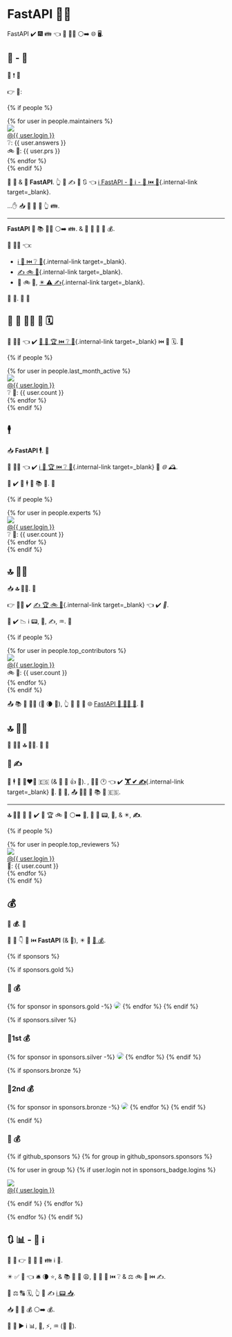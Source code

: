 # FastAPI 👫👫

FastAPI ✔️ 🎆 👪 👈 🙋 👫👫 ⚪️➡️ 🌐 🖥.

## 👼 - 🐛

🙋 ❗ 👶

👉 👤:

{% if people %}
<div class="user-list user-list-center">
{% for user in people.maintainers %}

<div class="user"><a href="{{ user.url }}" target="_blank"><div class="avatar-wrapper"><img src="{{ user.avatarUrl }}"/></div><div class="title">@{{ user.login }}</div></a> <div class="count">❔: {{ user.answers }}</div><div class="count">🚲 📨: {{ user.prs }}</div></div>
{% endfor %}

</div>
{% endif %}

👤 👼 &amp; 🐛 **FastAPI**. 👆 💪 ✍ 🌅 🔃 👈 [ℹ FastAPI - 🤚 ℹ - 🔗 ⏮️ 📕](help-fastapi.md#connect-with-the-author){.internal-link target=_blank}.

...✋️ 📥 👤 💚 🎦 👆 👪.

---

**FastAPI** 📨 📚 🐕‍🦺 ⚪️➡️ 👪. &amp; 👤 💚 🎦 👫 💰.

👫 👫👫 👈:

* [ℹ 🎏 ⏮️ ❔ 📂](help-fastapi.md#help-others-with-questions-in-github){.internal-link target=_blank}.
* [✍ 🚲 📨](help-fastapi.md#create-a-pull-request){.internal-link target=_blank}.
* 📄 🚲 📨, [✴️ ⚠ ✍](contributing.md#translations){.internal-link target=_blank}.

👏 👫. 👶 👶

## 🌅 🦁 👩‍💻 🏁 🗓️

👫 👩‍💻 👈 ✔️ [🤝 🎏 🏆 ⏮️ ❔ 📂](help-fastapi.md#help-others-with-questions-in-github){.internal-link target=_blank} ⏮️ 🏁 🗓️. 👶

{% if people %}
<div class="user-list user-list-center">
{% for user in people.last_month_active %}

<div class="user"><a href="{{ user.url }}" target="_blank"><div class="avatar-wrapper"><img src="{{ user.avatarUrl }}"/></div><div class="title">@{{ user.login }}</div></a> <div class="count">❔ 📨: {{ user.count }}</div></div>
{% endfor %}

</div>
{% endif %}

## 🕴

📥 **FastAPI 🕴**. 👶

👫 👩‍💻 👈 ✔️ [ℹ 🎏 🏆 ⏮️ ❔ 📂](help-fastapi.md#help-others-with-questions-in-github){.internal-link target=_blank} 🔘 *🌐 🕰*.

👫 ✔️ 🎦 🕴 🤝 📚 🎏. 👶

{% if people %}
<div class="user-list user-list-center">
{% for user in people.experts %}

<div class="user"><a href="{{ user.url }}" target="_blank"><div class="avatar-wrapper"><img src="{{ user.avatarUrl }}"/></div><div class="title">@{{ user.login }}</div></a> <div class="count">❔ 📨: {{ user.count }}</div></div>
{% endfor %}

</div>
{% endif %}

## 🔝 👨‍🔬

📥 **🔝 👨‍🔬**. 👶

👉 👩‍💻 ✔️ [✍ 🏆 🚲 📨](help-fastapi.md#create-a-pull-request){.internal-link target=_blank} 👈 ✔️ *🔗*.

👫 ✔️ 📉 ℹ 📟, 🧾, ✍, ♒️. 👶

{% if people %}
<div class="user-list user-list-center">
{% for user in people.top_contributors %}

<div class="user"><a href="{{ user.url }}" target="_blank"><div class="avatar-wrapper"><img src="{{ user.avatarUrl }}"/></div><div class="title">@{{ user.login }}</div></a> <div class="count">🚲 📨: {{ user.count }}</div></div>
{% endfor %}

</div>
{% endif %}

📤 📚 🎏 👨‍🔬 (🌅 🌘 💯), 👆 💪 👀 👫 🌐 <a href="https://github.com/tiangolo/fastapi/graphs/contributors" class="external-link" target="_blank">FastAPI 📂 👨‍🔬 📃</a>. 👶

## 🔝 👨‍🔬

👫 👩‍💻 **🔝 👨‍🔬**. 👶 👶

### 📄 ✍

👤 🕴 💬 👩‍❤‍👨 🇪🇸 (&amp; 🚫 📶 👍 👶). , 👨‍🔬 🕐 👈 ✔️ [**🏋️ ✔ ✍**](contributing.md#translations){.internal-link target=_blank} 🧾. 🍵 👫, 📤 🚫🔜 🧾 📚 🎏 🇪🇸.

---

**🔝 👨‍🔬** 👶 👶 ✔️ 📄 🏆 🚲 📨 ⚪️➡️ 🎏, 🚚 🔆 📟, 🧾, &amp; ✴️, **✍**.

{% if people %}
<div class="user-list user-list-center">
{% for user in people.top_reviewers %}

<div class="user"><a href="{{ user.url }}" target="_blank"><div class="avatar-wrapper"><img src="{{ user.avatarUrl }}"/></div><div class="title">@{{ user.login }}</div></a> <div class="count">📄: {{ user.count }}</div></div>
{% endfor %}

</div>
{% endif %}

## 💰

👫 **💰**. 👶

👫 🔗 👇 👷 ⏮️ **FastAPI** (&amp; 🎏), ✴️ 🔘 <a href="https://github.com/sponsors/tiangolo" class="external-link" target="_blank">📂 💰</a>.

{% if sponsors %}

{% if sponsors.gold %}

### 🌟 💰

{% for sponsor in sponsors.gold -%}
<a href="{{ sponsor.url }}" target="_blank" title="{{ sponsor.title }}"><img src="{{ sponsor.img }}" style="border-radius:15px"></a>
{% endfor %}
{% endif %}

{% if sponsors.silver %}

### 🥇1st 💰

{% for sponsor in sponsors.silver -%}
<a href="{{ sponsor.url }}" target="_blank" title="{{ sponsor.title }}"><img src="{{ sponsor.img }}" style="border-radius:15px"></a>
{% endfor %}
{% endif %}

{% if sponsors.bronze %}

### 🥈2nd 💰

{% for sponsor in sponsors.bronze -%}
<a href="{{ sponsor.url }}" target="_blank" title="{{ sponsor.title }}"><img src="{{ sponsor.img }}" style="border-radius:15px"></a>
{% endfor %}
{% endif %}

{% endif %}

### 🎯 💰

{% if github_sponsors %}
{% for group in github_sponsors.sponsors %}

<div class="user-list user-list-center">

{% for user in group %}
{% if user.login not in sponsors_badge.logins %}

<div class="user"><a href="{{ user.url }}" target="_blank"><div class="avatar-wrapper"><img src="{{ user.avatarUrl }}"/></div><div class="title">@{{ user.login }}</div></a></div>

{% endif %}
{% endfor %}

</div>

{% endfor %}
{% endif %}

## 🔃 📊 - 📡 ℹ

👑 🎯 👉 📃 🎦 🎯 👪 ℹ 🎏.

✴️ ✅ 🎯 👈 🛎 🌘 ⭐, &amp; 📚 💼 🌅 😩, 💖 🤝 🎏 ⏮️ ❔ &amp; ⚖ 🚲 📨 ⏮️ ✍.

💽 ⚖ 🔠 🗓️, 👆 💪 ✍ <a href="https://github.com/tiangolo/fastapi/blob/master/.github/actions/people/app/main.py" class="external-link" target="_blank">ℹ 📟 📥</a>.

📥 👤 🎦 💰 ⚪️➡️ 💰.

👤 🏦 ▶️️ ℹ 📊, 📄, ⚡, ♒️ (💼 🤷).
